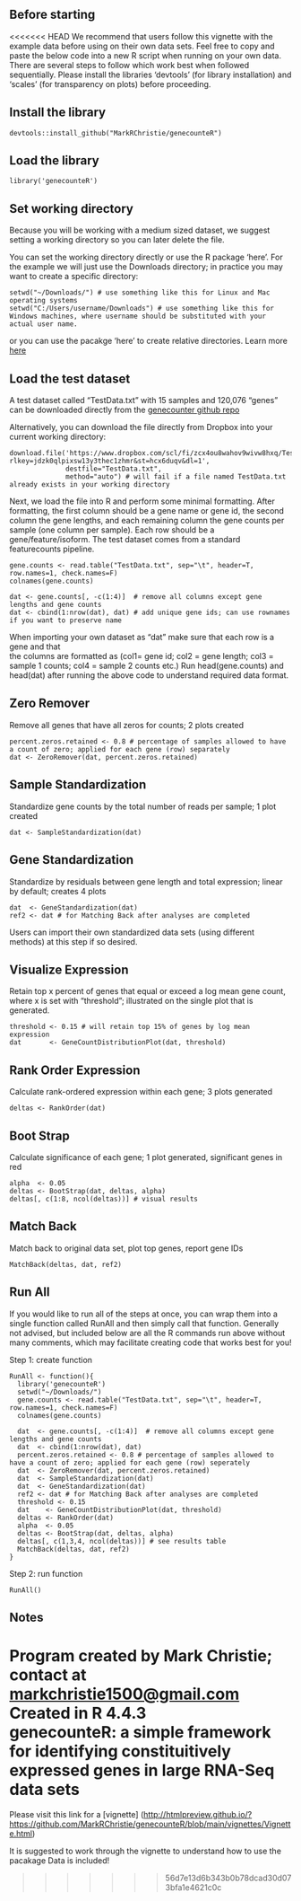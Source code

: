 ## Before starting

<<<<<<< HEAD
We recommend that users follow this vignette with the example data
before using on their own data sets. Feel free to copy and paste the
below code into a new R script when running on your own data. There are
several steps to follow which work best when followed sequentially.
Please install the libraries ‘devtools’ (for library installation) and
‘scales’ (for transparency on plots) before proceeding.

## Install the library

    devtools::install_github("MarkRChristie/genecounteR")

## Load the library

    library('genecounteR')

## Set working directory

Because you will be working with a medium sized dataset, we suggest
setting a working directory so you can later delete the file.

You can set the working directory directly or use the R package ‘here’.
For the example we will just use the Downloads directory; in practice
you may want to create a specific directory:

    setwd("~/Downloads/") # use something like this for Linux and Mac operating systems
    setwd("C:/Users/username/Downloads") # use something like this for Windows machines, where username should be substituted with your actual user name.

or you can use the pacakge ‘here’ to create relative directories. Learn
more [here](https://cloud.r-project.org/web/packages/here/index.html)

## Load the test dataset

A test dataset called “TestData.txt” with 15 samples and 120,076 “genes”
can be downloaded directly from the [genecounter github
repo](https://github.com/MarkRChristie/genecounteR/tree/main/inst/extdata)

Alternatively, you can download the file directly from Dropbox into your
current working directory:

    download.file('https://www.dropbox.com/scl/fi/zcx4ou8wahov9wivw8hxq/TestData.txt?rlkey=jdzk0qlpixsw13y3thec1zhmr&st=hcx6duqv&dl=1',
                  destfile="TestData.txt",
                  method="auto") # will fail if a file named TestData.txt already exists in your working directory

Next, we load the file into R and perform some minimal formatting. After
formatting, the first column should be a gene name or gene id, the
second column the gene lengths, and each remaining column the gene
counts per sample (one column per sample). Each row should be a
gene/feature/isoform. The test dataset comes from a standard
featurecounts pipeline.

    gene.counts <- read.table("TestData.txt", sep="\t", header=T, row.names=1, check.names=F)
    colnames(gene.counts)

    dat <- gene.counts[, -c(1:4)]  # remove all columns except gene lengths and gene counts
    dat <- cbind(1:nrow(dat), dat) # add unique gene ids; can use rownames if you want to preserve name

When importing your own dataset as “dat” make sure that each row is a
gene and that  
the columns are formatted as (col1= gene id; col2 = gene length; col3 =
sample 1 counts; col4 = sample 2 counts etc.) Run head(gene.counts) and
head(dat) after running the above code to understand required data
format.

## Zero Remover

Remove all genes that have all zeros for counts; 2 plots created

    percent.zeros.retained <- 0.8 # percentage of samples allowed to have a count of zero; applied for each gene (row) separately
    dat <- ZeroRemover(dat, percent.zeros.retained)

## Sample Standardization

Standardize gene counts by the total number of reads per sample; 1 plot
created

    dat <- SampleStandardization(dat)

## Gene Standardization

Standardize by residuals between gene length and total expression;
linear by default; creates 4 plots

    dat  <- GeneStandardization(dat)
    ref2 <- dat # for Matching Back after analyses are completed 

Users can import their own standardized data sets (using different
methods) at this step if so desired.

## Visualize Expression

Retain top x percent of genes that equal or exceed a log mean gene
count, where x is set with “threshold”; illustrated on the single plot
that is generated.

    threshold <- 0.15 # will retain top 15% of genes by log mean expression
    dat       <- GeneCountDistributionPlot(dat, threshold) 

## Rank Order Expression

Calculate rank-ordered expression within each gene; 3 plots generated

    deltas <- RankOrder(dat) 

## Boot Strap

Calculate significance of each gene; 1 plot generated, significant genes
in red

    alpha  <- 0.05
    deltas <- BootStrap(dat, deltas, alpha)
    deltas[, c(1:8, ncol(deltas))] # visual results

## Match Back

Match back to original data set, plot top genes, report gene IDs

    MatchBack(deltas, dat, ref2)

## Run All

If you would like to run all of the steps at once, you can wrap them
into a single function called RunAll and then simply call that function.
Generally not advised, but included below are all the R commands run
above without many comments, which may facilitate creating code that
works best for you!

Step 1: create function

    RunAll <- function(){
      library('genecounteR')
      setwd("~/Downloads/") 
      gene.counts <- read.table("TestData.txt", sep="\t", header=T, row.names=1, check.names=F)
      colnames(gene.counts)
      
      dat  <- gene.counts[, -c(1:4)]  # remove all columns except gene lengths and gene counts
      dat  <- cbind(1:nrow(dat), dat)
      percent.zeros.retained <- 0.8 # percentage of samples allowed to have a count of zero; applied for each gene (row) seperately
      dat  <- ZeroRemover(dat, percent.zeros.retained)
      dat  <- SampleStandardization(dat)
      dat  <- GeneStandardization(dat)
      ref2 <- dat # for Matching Back after analyses are completed 
      threshold <- 0.15
      dat    <- GeneCountDistributionPlot(dat, threshold) 
      deltas <- RankOrder(dat) 
      alpha  <- 0.05
      deltas <- BootStrap(dat, deltas, alpha)
      deltas[, c(1,3,4, ncol(deltas))] # see results table
      MatchBack(deltas, dat, ref2)
    }

Step 2: run function

    RunAll()

## Notes

Program created by Mark Christie; contact at
<markchristie1500@gmail.com>  
Created in R 4.4.3  
genecounteR: a simple framework for identifying constituitively
expressed genes in large RNA-Seq data sets
=======
Please visit this link for a [vignette] (http://htmlpreview.github.io/?https://github.com/MarkRChristie/genecounteR/blob/main/vignettes/Vignette.html)

It is suggested to work through the vignette to understand how to use the pacakage
Data is included!
>>>>>>> 56d7e13d6b343b0b78dcad30d073bfa1e4621c0c
